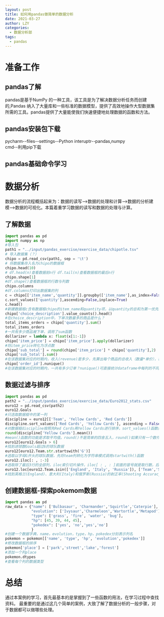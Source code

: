 ```yaml
---
layout: post
title: 如何用pandas做简单的数据分析
date: 2021-03-27
author: LZY
categories:
  - 数据分析部
tags:
  - pandas
---
```


 # 准备工作
 ## pandas了解
 pandas是基于NumPy 的一种工具，该工具是为了解决数据分析任务而创建的,Pandas 纳入了大量库和一些标准的数据模型，提供了高效地操作大型数据集所需的工具。pandas提供了大量能使我们快速便捷地处理数据的函数和方法。  

 ## pandas安装包下载
 pycharm--files--settings--Python interuptr--pandas,numpy  
 cmd--利用pip下载  

 ## pandas基础命令学习  

 # 数据分析
 数据分析的流程概括起来为：数据的读写-->数据的处理和计算-->数据的分析建模-->数据的可视化。本篇着重学习数据的读写和数据的处理与计算。
 ## 了解数据
```python
import pandas as pd
import numpy as np 
#导入包
path1 = "../input/pandas_exercise/exercise_data/chipotle.tsv"
# 导入数据集（？）
chipo = pd.read_csv(path1, sep = '\t')
# 将数据集存入名为chipo的数据框
chipo.head(10)
# df.head(n)查看数据前n行 df.tail(n)查看数据框的最后n行
chipo.shape[1]
#df.shape()查看数据框的行数与列数
chipo.columns
#df.columns打印出数据集的列
c = chipo[['item_name','quantity']].groupby(['item_name'],as_index=False).agg({'quantity':sum})
c.sort_values(['quantity'],ascending=False,inplace=True)
c.head()
#新建数据框c含有数据框chipo的item_name和quantity项，以quantity的总和为第一优先级排序
chipo['choice_description'].value_counts().head()
#在choice_description中，下单次数最多的商品是什么？
total_items_orders = chipo['quantity'].sum()
total_items_orders
#一共有多少商品被下单，调用了sum函数
dollarizer = lambda x: float(x[1:-1])
chipo['item_price'] = chipo['item_price'].apply(dollarizer)
#将item_price转化为浮点数
chipo['sub_total'] = round(chipo['item_price'] * chipo['quantity'],2)
chipo['sub_total'].sum()
#在该数据集对应的时期内，收入(revenue)是多少，先算出每个商品的总收入（数量*单价），在sum求和
chipo['order_id'].nunique()
#在该数据集对应的时期内，一共有多少订单？nunique()可直接统计dataframe中每列的不同值的个数,也可用于series,但不能用于list.返回的是不同值的个数.
```
## 数据过滤与排序
```python
import pandas as pd
path2 = "../input/pandas_exercise/exercise_data/Euro2012_stats.csv"  
euro12 = pd.read_csv(path2)
euro12.Goals
#只选取数据框中的某一列
discipline = euro12[['Team', 'Yellow Cards', 'Red Cards']]
discipline.sort_values(['Red Cards', 'Yellow Cards'], ascending = False)
#对数据框discipline按照先Red Cards再Yellow Cards进行排序，sort_values()函数排序具有优先级
round(discipline['Yellow Cards'].mean())
#mean()函数的功能是求取平均值。round()不是简单的四舍五入，round()如果只有一个数作为参数，不指定位数的时候，返回的是一个整数，而且是最靠近的整数（这点上类似四舍五入）。但是当出现.5的时候，两边的距离都一样，round()取靠近的偶数。当指定取舍的小数点位数的时候，一般情况也是使用四舍五入的规则，但是碰到.5的这样情况，如果要取舍的位数前的小数是奇数，则直接舍弃，如果偶数这向上取舍。
euro12[euro12.Goals > 6]
#找到进球数Goals超过6的球队数据
euro12[euro12.Team.str.startswith('G')]
#选取以字母G开头的球队数据，先将team列转化为字符串模式调用startwith()函数
euro12.iloc[: , :-3]
#选取除了最后3行的全部列，iloc索引切片操作，iloc[ : , : ]前面的冒号就是取行数，后面的冒号是取列数，遵循左闭右开原则
euro12.loc[euro12.Team.isin(['England', 'Italy', 'Russia']), ['Team','Shooting Accuracy']]
#找到英格兰(England)、意大利(Italy)和俄罗斯(Russia)的射正率(Shooting Accuracy)，loc——通过行标签索引行数据 ，iloc——通过行号索引行数据 ，ix——通过行标签或者行号索引行数据（基于loc和iloc 的混合)。标签切片，如’a’:‘c’，与序列切片如0:2不同，后者不包含index=2的元素，前者包含结束标签’c’所在的行。布尔类型数组作为标签，例如[True, False]等价于[‘a’,‘c’]。  
```

## 创建数据框-探索pokemom数据
```python
import pandas as pd
raw_data = {"name": ['Bulbasaur', 'Charmander','Squirtle','Caterpie'],
            "evolution": ['Ivysaur','Charmeleon','Wartortle','Metapod'],
            "type": ['grass', 'fire', 'water', 'bug'],
            "hp": [45, 39, 44, 45],
            "pokedex": ['yes', 'no','yes','no']                        
            }
#创建一个数据字典，name，evolution，type，hp，pokedex分别表示列名
pokemon = pokemon[['name', 'type', 'hp', 'evolution','pokedex']]
#修改数据框的排序
pokemon['place'] = ['park','street','lake','forest']
#添加一个列place
pokemon.dtypes
#查看每个列的数据类型
```
# 总结
通过本案例的学习，首先最基本的是掌握到了一些函数的用法，在学习过程中查找资料。
最重要的是通过这几个简单的案例，大致了解了数据分析的一般步骤，对于数据都可以做哪些处理。